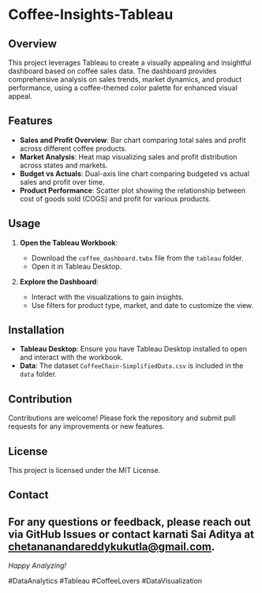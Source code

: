 # Coffee-Insights-Tableau

## Overview
This project leverages Tableau to create a visually appealing and insightful dashboard based on coffee sales data. The dashboard provides comprehensive analysis on sales trends, market dynamics, and product performance, using a coffee-themed color palette for enhanced visual appeal.
## Features
- **Sales and Profit Overview**: Bar chart comparing total sales and profit across different coffee products.
- **Market Analysis**: Heat map visualizing sales and profit distribution across states and markets.
- **Budget vs Actuals**: Dual-axis line chart comparing budgeted vs actual sales and profit over time.
- **Product Performance**: Scatter plot showing the relationship between cost of goods sold (COGS) and profit for various products.
## Usage
1. **Open the Tableau Workbook**:
   - Download the `coffee_dashboard.twbx` file from the `tableau` folder.
   - Open it in Tableau Desktop.

2. **Explore the Dashboard**:
   - Interact with the visualizations to gain insights.
   - Use filters for product type, market, and date to customize the view.
## Installation
- **Tableau Desktop**: Ensure you have Tableau Desktop installed to open and interact with the workbook.
- **Data**: The dataset `CoffeeChain-SimplifiedData.csv` is included in the `data` folder.
## Contribution
Contributions are welcome! Please fork the repository and submit pull requests for any improvements or new features.
## License
This project is licensed under the MIT License.
## Contact
For any questions or feedback, please reach out via GitHub Issues or contact karnati Sai Aditya at chetananandareddykukutla@gmail.com.
---

*Happy Analyzing!*

#DataAnalytics #Tableau #CoffeeLovers #DataVisualization
